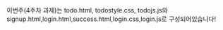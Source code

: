 이번주(4주차 과제)는 todo.html, todostyle.css, todojs.js와 signup.html,login.html,success.html,login.css,login.js로 구성되어있습니다!
